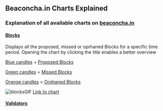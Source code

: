 ## Beaconcha.in Charts Explained

### Explanation of all available charts on [beaconcha.in](https://www.beaconcha.in/)

#### [Blocks]()

Displays all the proposed, missed or oprhaned Blocks for a specific time period. 
Opening the chart by clicking the title enables a better overview

<ins>Blue candles</ins> = [Proposed Blocks](https://kb.beaconcha.in/glossary#block-status)

<ins>Green candles</ins> = [Missed Blocks](https://kb.beaconcha.in/glossary#block-status)

<ins>Orange candles</ins> = [Orphaned Blocks](https://kb.beaconcha.in/glossary#block-status)

![blocksGIF](https://user-images.githubusercontent.com/26490734/78765940-f3bd3d00-7988-11ea-8734-e6fd35f4e710.gif)
[Link to chart]()

#### [Validators]()









